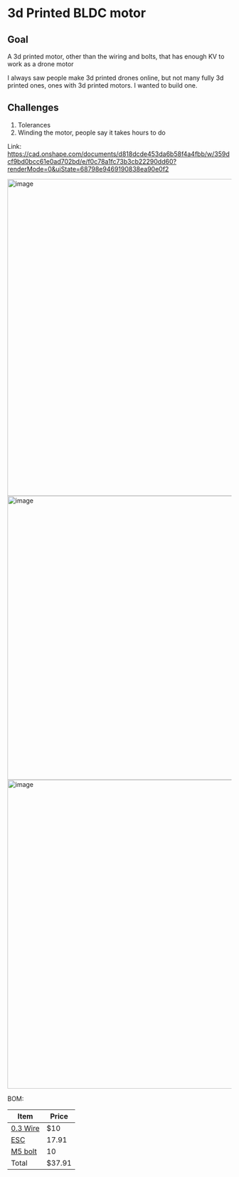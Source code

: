 # 3d Printed BLDC motor

## Goal
A 3d printed motor, other than the wiring and bolts, that has enough KV to work as a drone motor


I always saw people make 3d printed drones online, but not many fully 3d printed ones, ones with 3d printed motors. I wanted to build one.

## Challenges
1. Tolerances 
2. Winding the motor, people say it takes hours to do 


Link: https://cad.onshape.com/documents/d818dcde453da6b58f4a4fbb/w/359dcf9bd0bcc61e0ad702bd/e/f0c78a1fc73b3cb22290dd60?renderMode=0&uiState=68798e9469190838ea90e0f2


<img width="883" height="712" alt="image" src="https://github.com/user-attachments/assets/4c3e57aa-25ff-4936-96a1-f31afc93dfb7" />
<img width="715" height="638" alt="image" src="https://github.com/user-attachments/assets/ef7612cc-ec05-449e-bc9f-8b746ad2012c" />
<img width="845" height="694" alt="image" src="https://github.com/user-attachments/assets/c522c544-4d2d-40a1-a0f9-4cc5336d9578" />



BOM:

| Item  | Price |
| ------------- | ------------- |
| [0.3 Wire](https://www.amazon.com/Enameled-Copper-Temperature-Resistance-Generator/dp/B0B8MNNH4T) | $10 |
| [ESC](https://www.aliexpress.us/item/3256807276837704.html) | 17.91 |
| [M5 bolt](https://www.amazon.com/Button-Socket-Screws-Finish-Threaded/dp/B08MXSGVGP?th=1) | 10 |
| Total | $37.91 |
